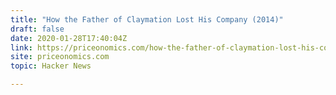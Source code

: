 ```yaml
---
title: "How the Father of Claymation Lost His Company (2014)"
draft: false
date: 2020-01-28T17:40:04Z
link: https://priceonomics.com/how-the-father-of-claymation-lost-his-company/?utm_medium=RSS&utm_source=hune
site: priceonomics.com
topic: Hacker News  

---
```

